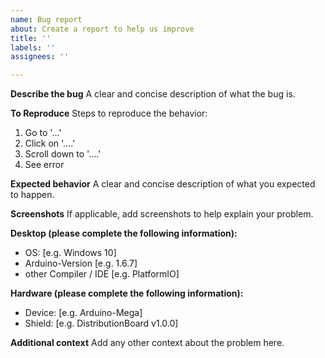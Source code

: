 ```yaml
---
name: Bug report
about: Create a report to help us improve
title: ''
labels: ''
assignees: ''

---
```


**Describe the bug**
A clear and concise description of what the bug is.

**To Reproduce**
Steps to reproduce the behavior:
1. Go to '...'
2. Click on '....'
3. Scroll down to '....'
4. See error

**Expected behavior**
A clear and concise description of what you expected to happen.

**Screenshots**
If applicable, add screenshots to help explain your problem.

**Desktop (please complete the following information):**
 - OS: [e.g. Windows 10]
 - Arduino-Version [e.g. 1.6.7]
 - other Compiler / IDE [e.g. PlatformIO]

**Hardware (please complete the following information):**
 - Device: [e.g. Arduino-Mega]
 - Shield: [e.g. DistributionBoard v1.0.0]

**Additional context**
Add any other context about the problem here.

